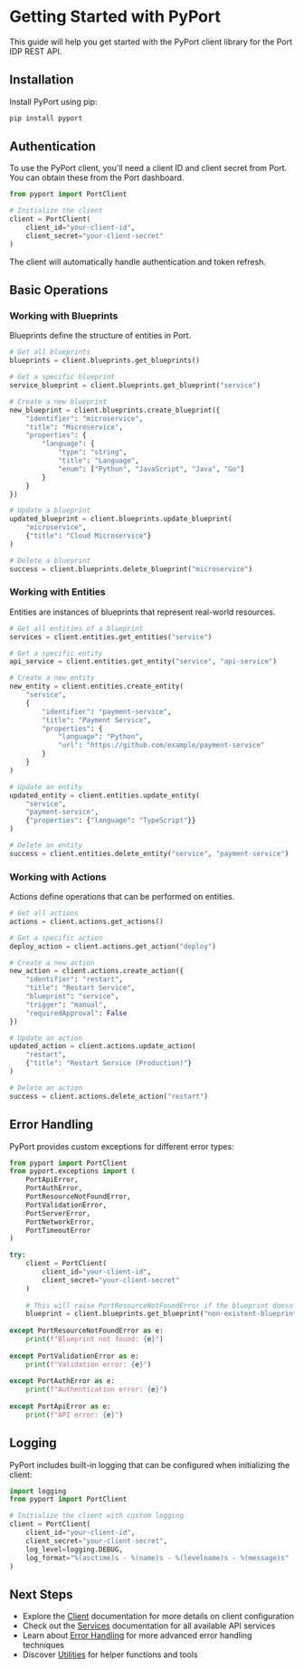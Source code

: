 # Getting Started with PyPort

This guide will help you get started with the PyPort client library for the Port IDP REST API.

## Installation

Install PyPort using pip:

```bash
pip install pyport
```

## Authentication

To use the PyPort client, you'll need a client ID and client secret from Port. You can obtain these from the Port dashboard.

```python
from pyport import PortClient

# Initialize the client
client = PortClient(
    client_id="your-client-id",
    client_secret="your-client-secret"
)
```

The client will automatically handle authentication and token refresh.

## Basic Operations

### Working with Blueprints

Blueprints define the structure of entities in Port.

```python
# Get all blueprints
blueprints = client.blueprints.get_blueprints()

# Get a specific blueprint
service_blueprint = client.blueprints.get_blueprint("service")

# Create a new blueprint
new_blueprint = client.blueprints.create_blueprint({
    "identifier": "microservice",
    "title": "Microservice",
    "properties": {
        "language": {
            "type": "string",
            "title": "Language",
            "enum": ["Python", "JavaScript", "Java", "Go"]
        }
    }
})

# Update a blueprint
updated_blueprint = client.blueprints.update_blueprint(
    "microservice",
    {"title": "Cloud Microservice"}
)

# Delete a blueprint
success = client.blueprints.delete_blueprint("microservice")
```

### Working with Entities

Entities are instances of blueprints that represent real-world resources.

```python
# Get all entities of a blueprint
services = client.entities.get_entities("service")

# Get a specific entity
api_service = client.entities.get_entity("service", "api-service")

# Create a new entity
new_entity = client.entities.create_entity(
    "service",
    {
        "identifier": "payment-service",
        "title": "Payment Service",
        "properties": {
            "language": "Python",
            "url": "https://github.com/example/payment-service"
        }
    }
)

# Update an entity
updated_entity = client.entities.update_entity(
    "service",
    "payment-service",
    {"properties": {"language": "TypeScript"}}
)

# Delete an entity
success = client.entities.delete_entity("service", "payment-service")
```

### Working with Actions

Actions define operations that can be performed on entities.

```python
# Get all actions
actions = client.actions.get_actions()

# Get a specific action
deploy_action = client.actions.get_action("deploy")

# Create a new action
new_action = client.actions.create_action({
    "identifier": "restart",
    "title": "Restart Service",
    "blueprint": "service",
    "trigger": "manual",
    "requiredApproval": False
})

# Update an action
updated_action = client.actions.update_action(
    "restart",
    {"title": "Restart Service (Production)"}
)

# Delete an action
success = client.actions.delete_action("restart")
```

## Error Handling

PyPort provides custom exceptions for different error types:

```python
from pyport import PortClient
from pyport.exceptions import (
    PortApiError,
    PortAuthError,
    PortResourceNotFoundError,
    PortValidationError,
    PortServerError,
    PortNetworkError,
    PortTimeoutError
)

try:
    client = PortClient(
        client_id="your-client-id",
        client_secret="your-client-secret"
    )
    
    # This will raise PortResourceNotFoundError if the blueprint doesn't exist
    blueprint = client.blueprints.get_blueprint("non-existent-blueprint")
    
except PortResourceNotFoundError as e:
    print(f"Blueprint not found: {e}")
    
except PortValidationError as e:
    print(f"Validation error: {e}")
    
except PortAuthError as e:
    print(f"Authentication error: {e}")
    
except PortApiError as e:
    print(f"API error: {e}")
```

## Logging

PyPort includes built-in logging that can be configured when initializing the client:

```python
import logging
from pyport import PortClient

# Initialize the client with custom logging
client = PortClient(
    client_id="your-client-id",
    client_secret="your-client-secret",
    log_level=logging.DEBUG,
    log_format="%(asctime)s - %(name)s - %(levelname)s - %(message)s"
)
```

## Next Steps

- Explore the [Client](client.md) documentation for more details on client configuration
- Check out the [Services](services/README.md) documentation for all available API services
- Learn about [Error Handling](error_handling.md) for more advanced error handling techniques
- Discover [Utilities](utilities.md) for helper functions and tools
